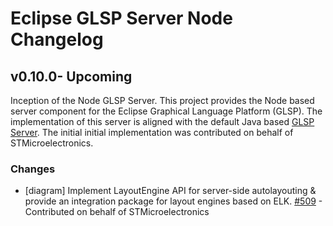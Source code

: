 # Eclipse GLSP Server Node Changelog

## v0.10.0- Upcoming

Inception of the Node GLSP Server.
This project provides the Node based server component for the Eclipse Graphical Language Platform (GLSP).
The implementation of this server is aligned with the default Java based [GLSP Server](https://github.com/eclipse-glsp/glsp-server).
The initial initial implementation was contributed on behalf of STMicroelectronics.

### Changes

-   [diagram] Implement LayoutEngine API for server-side autolayouting & provide an integration package for layout engines based on ELK. [#509](https://github.com/eclipse-glsp/glsp-server-node/pull/2) - Contributed on behalf of STMicroelectronics
